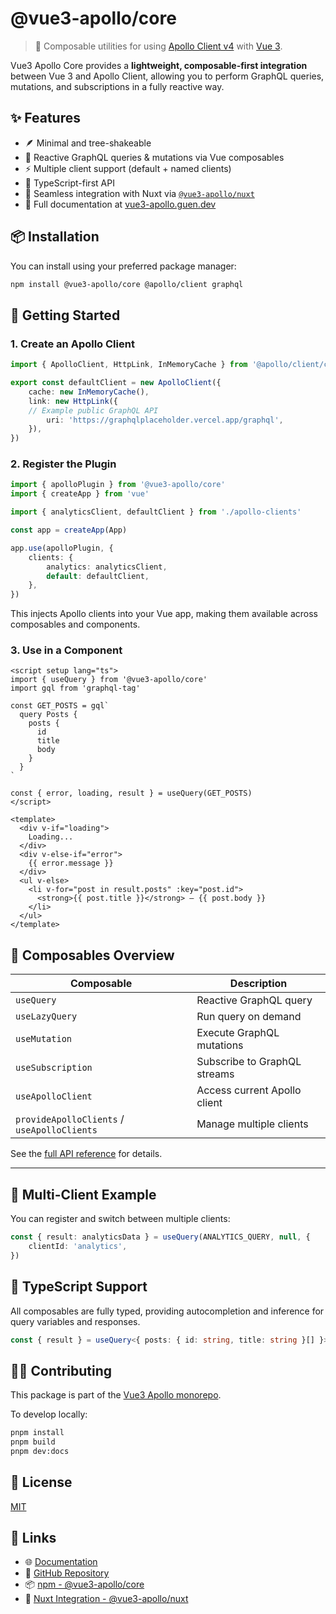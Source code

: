 # @vue3-apollo/core

> 🧩 Composable utilities for using [Apollo Client v4](https://www.apollographql.com/docs/react/) with [Vue 3](https://vuejs.org/).

Vue3 Apollo Core provides a **lightweight, composable-first integration** between Vue 3 and Apollo Client, allowing you to perform GraphQL queries, mutations, and subscriptions in a fully reactive way.

## ✨ Features

- 🪶 Minimal and tree-shakeable
- 🔁 Reactive GraphQL queries & mutations via Vue composables
- ⚡ Multiple client support (default + named clients)
- 🧠 TypeScript-first API
- 🧩 Seamless integration with Nuxt via [`@vue3-apollo/nuxt`](https://www.npmjs.com/package/@vue3-apollo/nuxt)
- 📄 Full documentation at [vue3-apollo.guen.dev](https://vue3-apollo.guen.dev/)

## 📦 Installation

You can install using your preferred package manager:

```bash
npm install @vue3-apollo/core @apollo/client graphql
```

## 🚀 Getting Started

### 1. Create an Apollo Client

```ts
import { ApolloClient, HttpLink, InMemoryCache } from '@apollo/client/core'

export const defaultClient = new ApolloClient({
    cache: new InMemoryCache(),
    link: new HttpLink({
    // Example public GraphQL API
        uri: 'https://graphqlplaceholder.vercel.app/graphql',
    }),
})
```

### 2. Register the Plugin

```ts
import { apolloPlugin } from '@vue3-apollo/core'
import { createApp } from 'vue'

import { analyticsClient, defaultClient } from './apollo-clients'

const app = createApp(App)

app.use(apolloPlugin, {
    clients: {
        analytics: analyticsClient,
        default: defaultClient,
    },
})
```

This injects Apollo clients into your Vue app, making them available across composables and components.

### 3. Use in a Component

```vue
<script setup lang="ts">
import { useQuery } from '@vue3-apollo/core'
import gql from 'graphql-tag'

const GET_POSTS = gql`
  query Posts {
    posts {
      id
      title
      body
    }
  }
`

const { error, loading, result } = useQuery(GET_POSTS)
</script>

<template>
  <div v-if="loading">
    Loading...
  </div>
  <div v-else-if="error">
    {{ error.message }}
  </div>
  <ul v-else>
    <li v-for="post in result.posts" :key="post.id">
      <strong>{{ post.title }}</strong> — {{ post.body }}
    </li>
  </ul>
</template>
```

## 🧠 Composables Overview

| Composable | Description |
|-------------|--------------|
| `useQuery` | Reactive GraphQL query |
| `useLazyQuery` | Run query on demand |
| `useMutation` | Execute GraphQL mutations |
| `useSubscription` | Subscribe to GraphQL streams |
| `useApolloClient` | Access current Apollo client |
| `provideApolloClients` / `useApolloClients` | Manage multiple clients |

See the [full API reference](https://vue3-apollo.guen.dev/core/composables/use-query) for details.

---

## 🧩 Multi-Client Example

You can register and switch between multiple clients:

```ts
const { result: analyticsData } = useQuery(ANALYTICS_QUERY, null, {
    clientId: 'analytics',
})
```

## 🧰 TypeScript Support

All composables are fully typed, providing autocompletion and inference for query variables and responses.

```ts
const { result } = useQuery<{ posts: { id: string, title: string }[] }>(GET_POSTS)
```

## 🧑‍💻 Contributing

This package is part of the [Vue3 Apollo monorepo](https://github.com/guendev/vue3-apollo).

To develop locally:

```bash
pnpm install
pnpm build
pnpm dev:docs
```

## 📄 License

[MIT](https://github.com/guendev/vue3-apollo/blob/main/LICENSE)

## 🔗 Links

- 🌐 [Documentation](https://vue3-apollo.guen.dev/)
- 💾 [GitHub Repository](https://github.com/guendev/vue3-apollo)
- 📦 [npm - @vue3-apollo/core](https://www.npmjs.com/package/@vue3-apollo/core)
- 🧱 [Nuxt Integration - @vue3-apollo/nuxt](https://www.npmjs.com/package/@vue3-apollo/nuxt)
